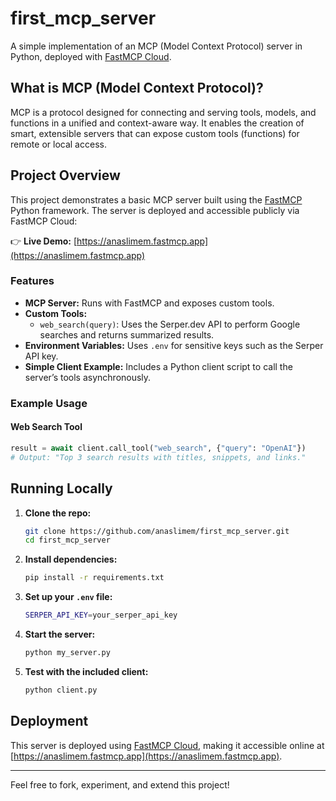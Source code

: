 # first_mcp_server

A simple implementation of an MCP (Model Context Protocol) server in Python, deployed with [FastMCP Cloud](https://anaslimem.fastmcp.app).

## What is MCP (Model Context Protocol)?

MCP is a protocol designed for connecting and serving tools, models, and functions in a unified and context-aware way. It enables the creation of smart, extensible servers that can expose custom tools (functions) for remote or local access.

## Project Overview

This project demonstrates a basic MCP server built using the [FastMCP](https://github.com/fastmcp/fastmcp) Python framework. The server is deployed and accessible publicly via FastMCP Cloud:

👉 **Live Demo:** [https://anaslimem.fastmcp.app](https://anaslimem.fastmcp.app)

### Features

- **MCP Server:** Runs with FastMCP and exposes custom tools.
- **Custom Tools:**
  - `web_search(query)`: Uses the Serper.dev API to perform Google searches and returns summarized results.
- **Environment Variables:** Uses `.env` for sensitive keys such as the Serper API key.
- **Simple Client Example:** Includes a Python client script to call the server’s tools asynchronously.

### Example Usage

#### Web Search Tool

```python
result = await client.call_tool("web_search", {"query": "OpenAI"})
# Output: "Top 3 search results with titles, snippets, and links."
```

## Running Locally

1. **Clone the repo:**

   ```bash
   git clone https://github.com/anaslimem/first_mcp_server.git
   cd first_mcp_server
   ```

2. **Install dependencies:**

   ```bash
   pip install -r requirements.txt
   ```

3. **Set up your `.env` file:**

   ```bash
   SERPER_API_KEY=your_serper_api_key
   ```

4. **Start the server:**

   ```bash
   python my_server.py
   ```

5. **Test with the included client:**

   ```bash
   python client.py
   ```

## Deployment

This server is deployed using [FastMCP Cloud](https://fastmcp.app), making it accessible online at [https://anaslimem.fastmcp.app](https://anaslimem.fastmcp.app).

---

Feel free to fork, experiment, and extend this project!
